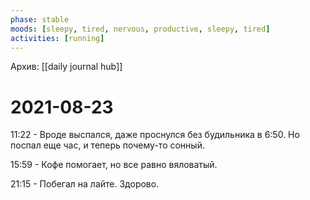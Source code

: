 ```yaml
---
phase: stable
moods: [sleepy, tired, nervous, productive, sleepy, tired]
activities: [running]
---
```

Архив: [[daily journal hub]]
# 2021-08-23

11:22 - Вроде выспался, даже проснулся без будильника в 6:50. Но поспал еще час, и теперь почему-то сонный.

15:59 - Кофе помогает, но все равно вяловатый.

21:15 - Побегал на лайте. Здорово.
